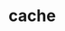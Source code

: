 <!--
 * @Author: kingford
 * @Date: 2021-08-04 17:44:03
 * @LastEditTime: 2021-08-04 17:45:05
-->

# cache

